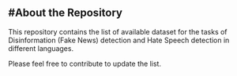 #About the Repository
-
This repository contains the list of available dataset for the tasks of Disinformation (Fake News) detection and Hate Speech detection in different languages.

Please feel free to contribute to update the list.